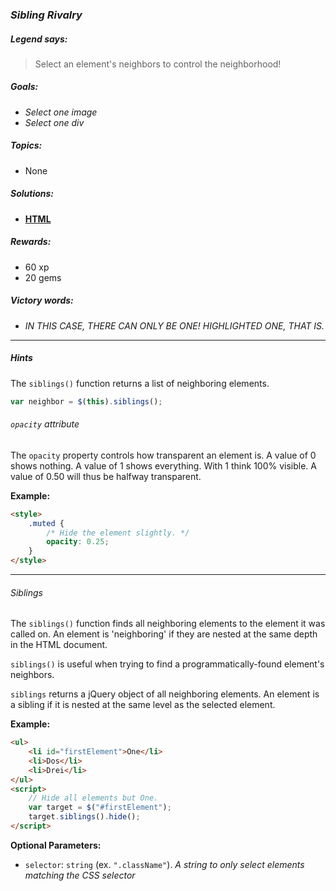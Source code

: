 ### _Sibling Rivalry_

##### _Legend says:_
> Select an element's neighbors to control the neighborhood!

##### _Goals:_
+ _Select one image_
+ _Select one div_

##### _Topics:_
+ None

##### _Solutions:_
+ **[HTML](Sibling_Rivalry.html)**

##### _Rewards:_
+ 60  xp
+ 20 gems

##### _Victory words:_
+ _IN THIS CASE, THERE CAN ONLY BE ONE! HIGHLIGHTED ONE, THAT IS._

___

##### _Hints_

The `siblings()` function returns a list of neighboring elements.

```javascript
var neighbor = $(this).siblings();
```

###### _`opacity` attribute_

The `opacity` property controls how transparent an element is. A value of 0 shows nothing. A value of 1 shows everything.  With 1 think 100% visible. A value of 0.50 will thus be halfway transparent.

**Example:**

```html
<style>
    .muted {
        /* Hide the element slightly. */
        opacity: 0.25;
    }
</style>
```

___

###### _Siblings_

The `siblings()` function finds all neighboring elements to the element it was called on. An element is 'neighboring' if they are nested at the same depth in the HTML document.

`siblings()` is useful when trying to find a programmatically-found element's neighbors.

`siblings` returns a jQuery object of all neighboring elements. An element is a sibling if it is nested at the same level as the selected element.

**Example:**

```html
<ul>
    <li id="firstElement">One</li>
    <li>Dos</li>
    <li>Drei</li>
</ul>
<script>
    // Hide all elements but One.
    var target = $("#firstElement");
    target.siblings().hide();
</script>
```

**Optional Parameters:**
+ `selector`: `string` (ex. `".className"`). _A string to only select elements matching the CSS selector_
